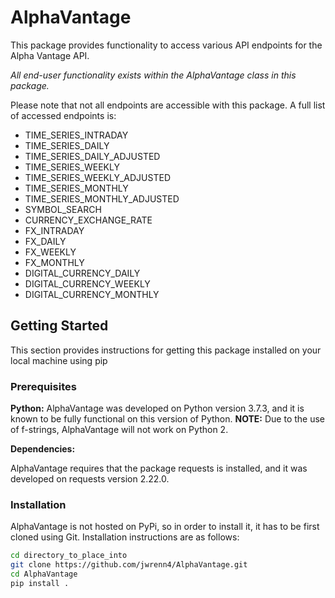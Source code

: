 # AlphaVantage

This package provides functionality to access various API endpoints for the Alpha Vantage API.

*All end-user functionality exists within the AlphaVantage class in this package.*

Please note that not all endpoints are accessible with this package.  A full list
of accessed endpoints is:

- TIME_SERIES_INTRADAY
- TIME_SERIES_DAILY
- TIME_SERIES_DAILY_ADJUSTED
- TIME_SERIES_WEEKLY
- TIME_SERIES_WEEKLY_ADJUSTED
- TIME_SERIES_MONTHLY
- TIME_SERIES_MONTHLY_ADJUSTED
- SYMBOL_SEARCH
- CURRENCY_EXCHANGE_RATE
- FX_INTRADAY
- FX_DAILY
- FX_WEEKLY
- FX_MONTHLY
- DIGITAL_CURRENCY_DAILY
- DIGITAL_CURRENCY_WEEKLY
- DIGITAL_CURRENCY_MONTHLY

## Getting Started

This section provides instructions for getting this package installed on your
local machine using pip

### Prerequisites

**Python:**  AlphaVantage was developed on Python version 3.7.3, and it is known
to be fully functional on this version of Python.  **NOTE:** Due to the use of f-strings,
AlphaVantage will not work on Python 2.

**Dependencies:**

AlphaVantage requires that the package requests is installed, and it was developed
on requests version 2.22.0.

### Installation

AlphaVantage is not hosted on PyPi, so in order to install it, it has to be first
cloned using Git.  Installation instructions are as follows:

```bash
cd directory_to_place_into
git clone https://github.com/jwrenn4/AlphaVantage.git
cd AlphaVantage
pip install .
```
